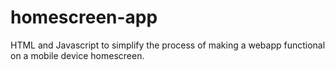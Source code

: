 homescreen-app
==============

HTML and Javascript to simplify the process of making a webapp functional on a mobile device homescreen.
